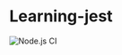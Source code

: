 # Learning-jest

![Node.js CI](https://github.com/ArtemProvornyy/Learning-jest/workflows/Node.js%20CI/badge.svg)